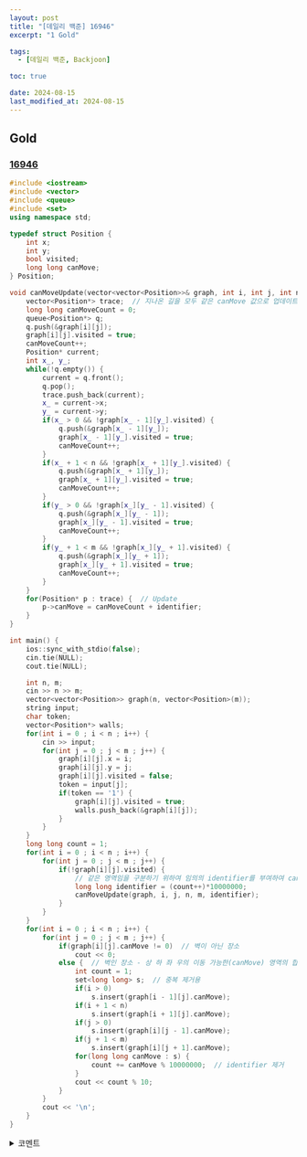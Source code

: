 ```yaml
---
layout: post
title: "[데일리 백준] 16946"
excerpt: "1 Gold"

tags:
  - [데일리 백준, Backjoon]

toc: true

date: 2024-08-15
last_modified_at: 2024-08-15
---
```

## Gold
### [16946][def]

```c++
#include <iostream>
#include <vector>
#include <queue>
#include <set>
using namespace std;

typedef struct Position {
    int x;
    int y;
    bool visited;
    long long canMove;
} Position;

void canMoveUpdate(vector<vector<Position>>& graph, int i, int j, int n, int m, long long identifier) {
    vector<Position*> trace;  // 지나온 길을 모두 같은 canMove 값으로 업데이트 해주기 위하여 자취를 기록
    long long canMoveCount = 0;
    queue<Position*> q;
    q.push(&graph[i][j]);
    graph[i][j].visited = true;
    canMoveCount++;
    Position* current;
    int x_, y_;
    while(!q.empty()) {
        current = q.front();
        q.pop();
        trace.push_back(current);
        x_ = current->x;
        y_ = current->y;
        if(x_ > 0 && !graph[x_ - 1][y_].visited) {
            q.push(&graph[x_ - 1][y_]);
            graph[x_ - 1][y_].visited = true;
            canMoveCount++;
        }
        if(x_ + 1 < n && !graph[x_ + 1][y_].visited) {
            q.push(&graph[x_ + 1][y_]);
            graph[x_ + 1][y_].visited = true;
            canMoveCount++;
        }
        if(y_ > 0 && !graph[x_][y_ - 1].visited) {
            q.push(&graph[x_][y_ - 1]);
            graph[x_][y_ - 1].visited = true;
            canMoveCount++;
        }
        if(y_ + 1 < m && !graph[x_][y_ + 1].visited) {
            q.push(&graph[x_][y_ + 1]);
            graph[x_][y_ + 1].visited = true;
            canMoveCount++;
        }
    }
    for(Position* p : trace) {  // Update
        p->canMove = canMoveCount + identifier;
    }
}

int main() {
    ios::sync_with_stdio(false);
    cin.tie(NULL);
    cout.tie(NULL);

    int n, m;
    cin >> n >> m;
    vector<vector<Position>> graph(n, vector<Position>(m));
    string input;
    char token;
    vector<Position*> walls;
    for(int i = 0 ; i < n ; i++) {
        cin >> input;
        for(int j = 0 ; j < m ; j++) {
            graph[i][j].x = i;
            graph[i][j].y = j;
            graph[i][j].visited = false;
            token = input[j];
            if(token == '1') {
                graph[i][j].visited = true;
                walls.push_back(&graph[i][j]);
            }
        }
    }
    long long count = 1;
    for(int i = 0 ; i < n ; i++) {
        for(int j = 0 ; j < m ; j++) {
            if(!graph[i][j].visited) {
                // 같은 영역임을 구분하기 위하여 임의의 identifier를 부여하여 canMoveUpdate에 합산할 것이다.
                long long identifier = (count++)*10000000;
                canMoveUpdate(graph, i, j, n, m, identifier);
            }
        }
    }
    for(int i = 0 ; i < n ; i++) {
        for(int j = 0 ; j < m ; j++) {
            if(graph[i][j].canMove != 0)  // 벽이 아닌 장소
                cout << 0;
            else {  // 벽인 장소 - 상 하 좌 우의 이동 가능한(canMove) 영역의 합을 계산
                int count = 1;
                set<long long> s;  // 중복 제거용
                if(i > 0)
                    s.insert(graph[i - 1][j].canMove);
                if(i + 1 < n)
                    s.insert(graph[i + 1][j].canMove);
                if(j > 0)
                    s.insert(graph[i][j - 1].canMove);
                if(j + 1 < m)
                    s.insert(graph[i][j + 1].canMove);
                for(long long canMove : s) {
                    count += canMove % 10000000;  // identifier 제거
                }
                cout << count % 10;
            }
        }
        cout << '\n';
    }
}
```

<details>
<summary>코멘트</summary>
<div markdown="1">

- 지금까지 풀어본 그래프 탐색 문제 중에서 가장 신박했다고 생각한다.  
일반적인 BFS를 각 벽마다 모두 돌리게 되면 시간초과가 발생한다.  
다만, 이동 가능한 영역의 넓이는 항상 그대로라는 점을 이용하여, 한번의 탐색으로 모든 이동가능한 (`0`) 영역에 대해  
해당 영역과 인접한 넓이의 크기를 계산 완료 후,  
마지막에 각 벽마다 상, 하, 좌, 우의 영역의 합을 계산하는 방식으로 해결 가능하다.  

- 또한 만약 상, 하, 좌, 우 영역 중에서 종종 같은 영역을 중복으로 더하게 될 가능성이 있는데,  
해당 경우는 나의 경우엔 매우 큰 수 중에서 기존 값에 영향을 미치지 않는 (모듈러 연산을 통하여 원본 값을 추출할 수 있는) `10000000` 의 배수를 활용하여  
같은 영역의 경우에만 같은 값을 가지도록 하고 중복을 제거하는 `set`를 사용하는 방식을 채택했다.  

</div>
</details>

[def]: https://www.acmicpc.net/problem/16946
